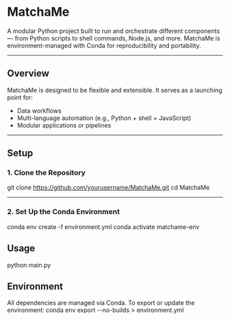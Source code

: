 # MatchaMe

A modular Python project built to run and orchestrate different components — from Python scripts to shell commands, Node.js, and more. MatchaMe is environment-managed with Conda for reproducibility and portability.

---

## Overview

MatchaMe is designed to be flexible and extensible. It serves as a launching point for:
- Data workflows
- Multi-language automation (e.g., Python + shell + JavaScript)
- Modular applications or pipelines

---

## Setup

### 1. Clone the Repository

git clone https://github.com/yourusername/MatchaMe.git
cd MatchaMe

---

### 2. Set Up the Conda Environment

conda env create -f environment.yml
conda activate matchame-env

## Usage
python main.py

## Environment

All dependencies are managed via Conda. To export or update the environment:
conda env export --no-builds > environment.yml
